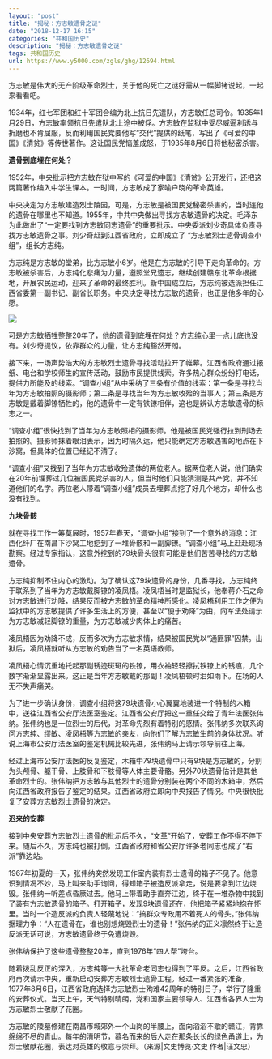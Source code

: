 ```yaml
---
layout: "post"
title: "揭秘：方志敏遗骨之谜"
date: "2018-12-17 16:15"
categories: "共和国历史"
description: "揭秘：方志敏遗骨之谜"
tags: 共和国历史
url: https://www.y5000.com/zgls/ghg/12694.html
---
```






方志敏是伟大的无产阶级革命烈士，关于他的死亡之谜好需从一幅脚铐说起，一起来看看吧。

1934年，红七军团和红十军团合编为北上抗日先遣队，方志敏任总司令。1935年1月29日，方志敏率领抗日先遣队北上途中被俘。方志敏在监狱中受尽威逼利诱与折磨也不肯屈服，反而利用国民党要他写“交代”提供的纸笔，写出了《可爱的中国》《清贫》等传世著作。这让国民党恼羞成怒，于1935年8月6日将他秘密杀害。

**遗骨到底埋在何处？**

1952年，中央批示把方志敏在狱中写的《可爱的中国》《清贫》公开发行，还把这两篇著作编入中学生课本。一时间，方志敏成了家喻户晓的革命英雄。

中央决定为方志敏建造烈士陵园，可是，方志敏是被国民党秘密杀害的，当时连他的遗骨在哪里也不知道。1955年，中共中央做出寻找方志敏遗骨的决定。毛泽东为此做出了“一定要找到方志敏同志遗骨”的重要批示。中央委派刘少奇具体负责寻找方志敏遗骨之事。刘少奇赶到江西省政府，立即成立了
“方志敏烈士遗骨调查小组”，组长方志纯。

方志纯是方志敏的堂弟，比方志敏小6岁。他是在方志敏的引导下走向革命的。方志敏被杀害后，方志纯化悲痛为力量，遵照堂兄遗志，继续创建赣东北革命根据地，开展农民运动，迎来了革命的最终胜利。新中国成立后，方志纯被选派担任江西省委第一副书记、副省长职务。中央决定寻找方志敏的遗骨，也正是他多年的心愿。

![](https://img.y5000.com/uploads/allimg/170208/13552I518-0.jpg)

可是方志敏牺牲整整20年了，他的遗骨到底埋在何处？方志纯心里一点儿底也没有。刘少奇提议，依靠群众的力量，让方志纯豁然开朗。

接下来，一场声势浩大的方志敏烈士遗骨寻找活动拉开了帷幕。江西省政府通过报纸、电台和学校师生的宣传活动，鼓励市民提供线索。许多热心群众纷纷打电话，提供力所能及的线索。“调查小组”从中采纳了三条有价值的线索：第一条是寻找当年为方志敏拍照的摄影师；第二条是寻找当年为方志敏收殓的当事人；第三条是方志敏是戴着脚镣牺牲的，他的遗骨中一定有铁镣相伴，这也是辨认方志敏遗骨的标志之一。

“调查小组”很快找到了当年为方志敏照相的摄影师。他是被国民党强行拉到刑场去拍照的。摄影师抹着眼泪表示，因为时隔久远，他只能确定方志敏遇害的地点在下沙窝，但具体的位置已经记不清了。

“调查小组”又找到了当年为方志敏收殓遗体的两位老人。据两位老人说，他们确实在20年前埋葬过几位被国民党杀害的人，但当时他们只能猜测是共产党，并不知道他们的名字。两位老人带着“调查小组”成员去埋葬点挖了好几个地方，却什么也没有找到。

**九块骨骸**

就在寻找工作一筹莫展时，1957年春天，“调查小组”接到了一个意外的消息：江西化纤厂在南昌下沙窝工地挖到了一堆骨骸和一副脚镣。“调查小组”马上赶赴现场勘察。经过专家指认，这意外挖到的79块骨头很有可能是他们苦苦寻找的方志敏遗骨。

方志纯抑制不住内心的激动。为了确认这79块遗骨的身份，几番寻找，方志纯终于联系到了当年为方志敏戴脚镣的凌凤梧。凌凤梧当时是监狱长，他奉蒋介石之命对方志敏进行劝降，结果反而被方志敏的革命精神所感化。凌凤梧利用工作之便为监狱中的方志敏提供了许多生活上的方便，甚至以“便于劝降”为由，向军法处请示为方志敏减轻脚镣的重量，为方志敏减少肉体上的痛苦。

凌凤梧因为劝降不成，反而多次为方志敏求情，结果被国民党以“通匪罪”囚禁。出狱后，凌凤梧就听从方志敏的劝告当了一名英语教师。

凌凤梧心情沉重地托起那副锈迹斑斑的铁镣，用衣袖轻轻擦拭铁镣上的锈痕，几个数字渐渐显露出来。这正是当年方志敏戴的那副！凌凤梧顿时泪如雨下。在场的人无不失声痛哭。

为了进一步确认身份，调查小组将这79块遗骨小心翼翼地装进一个特制的木箱中，送往江西省公安厅法医室鉴定。江西省公安厅把这一重任交给了青年法医张伟纳。张伟纳也是一位烈士的后代，对革命先烈有着特别的感情。张伟纳多次联系询问方志纯、缪敏、凌凤梧等方志敏的亲友，向他们了解方志敏生前的身体状况。听说上海市公安厅法医室的鉴定机械比较先进，张伟纳马上请示领导前往上海。

经过上海市公安厅法医的反复鉴定，木箱中79块遗骨中只有9块是方志敏的，分别为头颅骨、躯干骨、上肢骨和下肢骨等人体主要骨骼。另外70块遗骨估计是其他革命烈士的。张伟纳把方志敏与其他烈士的遗骨分别装在两个不同的木箱中，然后向江西省政府报告了鉴定的结果。江西省政府立即向中央报告了情况。中央很快批复了安葬方志敏烈士遗骨的决定。

**迟来的安葬**

接到中央安葬方志敏烈士遗骨的批示后不久，“文革”开始了，安葬工作不得不停下来。随后不久，方志纯也被打倒，江西省政府和省公安厅许多老同志也成了“右派”靠边站。

1967年初夏的一天，张伟纳突然发现工作室内装有烈士遗骨的箱子不见了。他意识到情况不妙，马上叫来助手询问，得知箱子被造反派拿走，说是要拿到江边烧毁。张伟纳一听差点昏厥过去。他马上带着助手直奔江边，终于在一堆杂物中找到了装有方志敏遗骨的箱子。打开箱子，发现9块遗骨还在，他把箱子紧紧地抱在怀里。当时一个造反派的负责人轻蔑地说：“搞群众专政用不着死人的骨头。”张伟纳据理力争：“人在遗骨在，谁也别想烧毁烈士的遗骨！”张伟纳的正义凛然终于让造反派无话可说，方志敏遗骨终于免遭烧毁。

张伟纳保护了这些遗骨整整20年，直到1976年“四人帮”垮台。

随着拨乱反正的深入，方志纯等一大批革命老同志也得到了平反。之后，江西省政府再次请示中央，重新启动安葬方志敏烈士遗骨工程。经过一番紧张的准备，1977年8月6日，江西省政府选择方志敏烈士殉难42周年的特别日子，举行了隆重的安葬仪式。当天上午，天气特别晴朗，党和国家主要领导人、江西省各界人士为方志敏烈士敬献了花圈。

方志敏的陵墓修建在南昌市城郊外一个山岗的半腰上，面向滔滔不歇的赣江，背靠绵绵不尽的青山。每年的清明节，慕名而来的后人走在那条长长的绿色甬道上，为烈士敬献花圈，表达对英雄的敬意与崇拜。（来源|文史博览·文史
作者|汪文忠）
